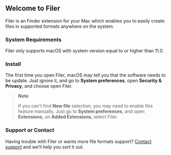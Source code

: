 ## Welcome to Filer
Filer is an Finder extension for your Mac which enables you to easily create files in supported formats anywhere on the system. 

### System Requirements
Filer only supports macOS with system version equal to or higher than 11.0.

### Install
The first time you open Filer, macOS may tell you that the software needs to be update. Just ignore it, and go to **System preferences**, open **Security & Privacy**, and choose open Filer.

> **Note**
> 
> If you can't find **New file** selection, you may need to enable this feature manually. Just go to **System preferences**, and open **Extensions**, on **Added Extensions**, select Filer.

### Support or Contact
Having trouble with Filer or wants more file formats support? [Contact support](h76eddy@icloud.com) and we’ll help you sort it out.

